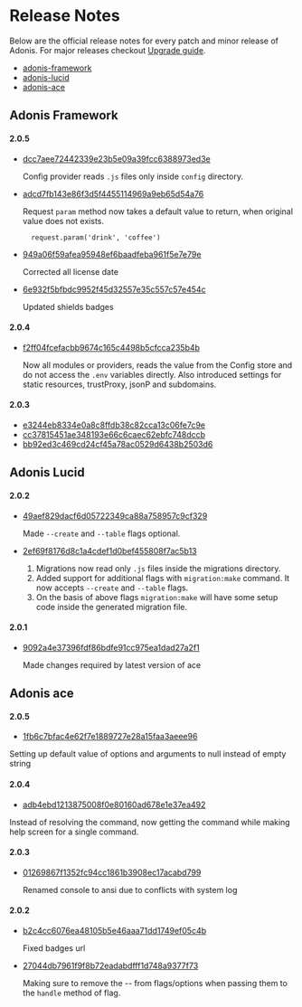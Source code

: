 # Release Notes

Below are the official release notes for every patch and minor release of Adonis. For major releases checkout [Upgrade guide](upgrade-guide).

- [adonis-framework](#adonis-framework)
- [adonis-lucid](#adonis-lucid)
- [adonis-ace](#adonis-ace)

## Adonis Framework

#### 2.0.5
- [dcc7aee72442339e23b5e09a39fcc6388973ed3e](https://github.com/adonisjs/adonis-framework/commit/dcc7aee72442339e23b5e09a39fcc6388973ed3e)

  Config provider reads `.js` files only inside `config` directory.

- [adcd7fb143e86f3d5f4455114969a9eb65d54a76](https://github.com/adonisjs/adonis-framework/commit/adcd7fb143e86f3d5f4455114969a9eb65d54a76)

  Request `param` method now takes a default value to return, when original value does not exists.
  ```javascript,line-numbers
    request.param('drink', 'coffee')
  ```

- [949a06f59afea95948ef6baadfeba961f5e7e79e](https://github.com/adonisjs/adonis-framework/commit/949a06f59afea95948ef6baadfeba961f5e7e79e)

  Corrected all license date

- [6e932f5bfbdc9952f45d32557e35c557c57e454c](https://github.com/adonisjs/adonis-framework/commit/6e932f5bfbdc9952f45d32557e35c557c57e454c)

  Updated shields badges

#### 2.0.4

- [f2ff04fcefacbb9674c165c4498b5cfcca235b4b](https://github.com/adonisjs/adonis-framework/commit/f2ff04fcefacbb9674c165c4498b5cfcca235b4b)

  Now all modules or providers, reads the value from the Config store and do not access the `.env` variables directly. Also introduced settings
  for static resources, trustProxy, jsonP and subdomains.

#### 2.0.3

- [e3244eb8334e0a8c8ffdb38c82cca13c06fe7c9e](https://github.com/adonisjs/adonis-framework/commit/e3244eb8334e0a8c8ffdb38c82cca13c06fe7c9e)
- [cc37815451ae348193e66c6caec62ebfc748dccb](https://github.com/adonisjs/adonis-framework/commit/cc37815451ae348193e66c6caec62ebfc748dccb)
- [bb92ed3c469cd24cf45a78ac0529d6438b2503d6](https://github.com/adonisjs/adonis-framework/commit/bb92ed3c469cd24cf45a78ac0529d6438b2503d6)


## Adonis Lucid

#### 2.0.2

- [49aef829dacf6d05722349ca88a758957c9cf329](https://github.com/adonisjs/adonis-lucid/commit/49aef829dacf6d05722349ca88a758957c9cf329)

  Made `--create` and `--table` flags optional.

- [2ef69f8176d8c1a4cdef1d0bef455808f7ac5b13](https://github.com/adonisjs/adonis-lucid/commit/2ef69f8176d8c1a4cdef1d0bef455808f7ac5b13)

  1. Migrations now read only `.js` files inside the migrations directory.
  2. Added support for additional flags with `migration:make` command. It now accepts `--create` and `--table` flags.
  3. On the basis of above flags `migration:make` will have some setup code inside the generated migration file.

#### 2.0.1

- [9092a4e37396fdf86bdfe91cc975ea1dad27a2f1](https://github.com/adonisjs/adonis-lucid/commit/9092a4e37396fdf86bdfe91cc975ea1dad27a2f1)

  Made changes required by latest version of ace


## Adonis ace

#### 2.0.5

- [1fb6c7bfac4e62f7e1889727e28a15faa3aeee96](https://github.com/adonisjs/ace/commit/1fb6c7bfac4e62f7e1889727e28a15faa3aeee96)

Setting up default value of options and arguments to null instead of empty string

#### 2.0.4

- [adb4ebd1213875008f0e80160ad678e1e37ea492](https://github.com/adonisjs/ace/commit/adb4ebd1213875008f0e80160ad678e1e37ea492)

Instead of resolving the command, now getting the command while making help screen for a single command.

#### 2.0.3

- [01269867f1352fc94cc1861b3908ec17acabd799](https://github.com/adonisjs/ace/commit/01269867f1352fc94cc1861b3908ec17acabd799)

  Renamed console to ansi due to conflicts with system log

#### 2.0.2

- [b2c4cc6076ea48105b5e46aaa71dd1749ef05c4b](https://github.com/adonisjs/ace/commit/b2c4cc6076ea48105b5e46aaa71dd1749ef05c4b)

  Fixed badges url

- [27044db7961f9f8b72eadabdfff1d748a9377f73](https://github.com/adonisjs/ace/commit/27044db7961f9f8b72eadabdfff1d748a9377f73)

  Making sure to remove the -- from flags/options when passing them to the `handle` method of flag.
